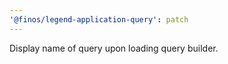```yaml
---
'@finos/legend-application-query': patch
---
```


Display name of query upon loading query builder.
